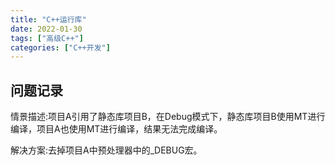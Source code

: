```yaml
---
title: "C++运行库"
date: 2022-01-30
tags: ["高级C++"]
categories: ["C++开发"]
---
```


## 问题记录

情景描述:项目A引用了静态库项目B，在Debug模式下，静态库项目B使用MT进行编译，项目A也使用MT进行编译，结果无法完成编译。

解决方案:去掉项目A中预处理器中的_DEBUG宏。

